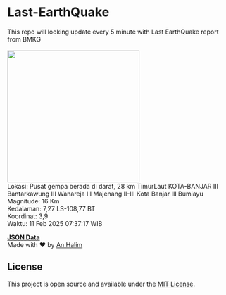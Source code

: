 # Last-EarthQuake
This repo will looking update every 5 minute with Last EarthQuake report from BMKG
<br>
<br>
<img src="undefined" width="300"/>
<br>
Lokasi: Pusat gempa berada di darat, 28 km TimurLaut KOTA-BANJAR  III Bantarkawung III Wanareja III Majenang II-III Kota Banjar III Bumiayu <br>
Magnitude: 16 Km <br>
Kedalaman: 7,27 LS-108,77 BT <br>
Koordinat: 3,9 <br>
Waktu: 11 Feb 2025 07:37:17 WIB <br>

<a href="./data/data.json">**JSON Data**</a>
<br>
Made with ❤️ by <a href="https://github.com/an-halim">An Halim</a>
## License

This project is open source and available under the [MIT License](LICENSE).
